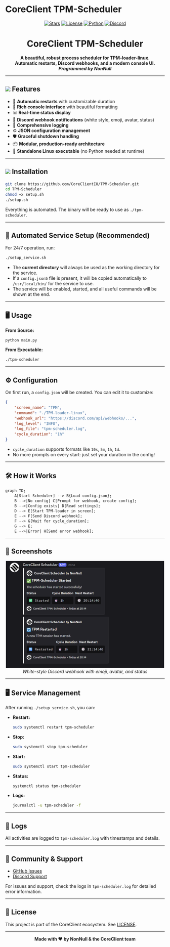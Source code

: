 # CoreClient TPM-Scheduler

<p align="center">
  <a href="https://github.com/CoreClientIO/TPM-Scheduler"><img src="https://img.shields.io/github/stars/CoreClientIO/TPM-Scheduler?style=flat-square" alt="Stars"></a>
  <a href="https://github.com/CoreClientIO/TPM-Scheduler"><img src="https://img.shields.io/github/license/CoreClientIO/TPM-Scheduler?style=flat-square" alt="License"></a>
  <a href="https://img.shields.io/badge/python-3.7%2B-blue?style=flat-square"><img src="https://img.shields.io/badge/python-3.7%2B-blue?style=flat-square" alt="Python"></a>
  <a href="https://discord.gg/H9UeFfJ8mw"><img src="https://img.shields.io/discord/1249726936425443378?label=Discord&logo=discord&style=flat-square" alt="Discord"></a>
</p>

<h1 align="center">CoreClient TPM-Scheduler</h1>

<p align="center">
  <b>A beautiful, robust process scheduler for TPM-loader-linux.<br>
  Automatic restarts, Discord webhooks, and a modern console UI.<br>
  <i>Programmed by NonNull</i></b>
</p>

---

## <img src="https://avatars.githubusercontent.com/u/218497533?v=4" width="32"/> Features

- 🔄 **Automatic restarts** with customizable duration
- 🎨 **Rich console interface** with beautiful formatting
- 📊 **Real-time status display**
- 🔔 **Discord webhook notifications** (white style, emoji, avatar, status)
- 📝 **Comprehensive logging**
- ⚙️ **JSON configuration management**
- 🛡️ **Graceful shutdown handling**
- 📦 **Modular, production-ready architecture**
- 🚀 **Standalone Linux executable** (no Python needed at runtime)

---

## <img src="https://cdn-icons-png.flaticon.com/512/25/25231.png" width="24"/> Installation

```bash
git clone https://github.com/CoreClientIO/TPM-Scheduler.git
cd TPM-Scheduler
chmod +x setup.sh
./setup.sh
```

Everything is automated. The binary will be ready to use as `./tpm-scheduler`.

---

## 🤖 Automated Service Setup (Recommended)

For 24/7 operation, run:

```bash
./setup_service.sh
```

- The **current directory** will always be used as the working directory for the service.
- If a `config.json5` file is present, it will be copied automatically to `/usr/local/bin/` for the service to use.
- The service will be enabled, started, and all useful commands will be shown at the end.

---

## 🖥️ Usage

**From Source:**
```bash
python main.py
```

**From Executable:**
```bash
./tpm-scheduler
```

---

## ⚙️ Configuration

On first run, a `config.json` will be created. You can edit it to customize:

```json
{
    "screen_name": "TPM",
    "command": "./TPM-loader-linux",
    "webhook_url": "https://discord.com/api/webhooks/...",
    "log_level": "INFO",
    "log_file": "tpm-scheduler.log",
    "cycle_duration": "1h"
}
```
- `cycle_duration` supports formats like `10s`, `5m`, `1h`, `1d`.
- No more prompts on every start: just set your duration in the config!

---

## 🛠️ How it Works

```mermaid
graph TD;
    A[Start Scheduler] --> B{Load config.json};
    B -->|No config| C[Prompt for webhook, create config];
    B -->|Config exists| D[Read settings];
    D --> E[Start TPM-loader in screen];
    E --> F[Send Discord webhook];
    F --> G[Wait for cycle_duration];
    G --> E;
    E -->|Error| H[Send error webhook];
```

---

## 📸 Screenshots

<p align="center">
  <img src="/assets/webhook_example.png" alt="Discord Webhook" width="500"/>
  <br>
  <i>White-style Discord webhook with emoji, avatar, and status</i>
</p>

---

## 🖥️ Service Management

After running `./setup_service.sh`, you can:

- **Restart:**
  ```bash
  sudo systemctl restart tpm-scheduler
  ```
- **Stop:**
  ```bash
  sudo systemctl stop tpm-scheduler
  ```
- **Start:**
  ```bash
  sudo systemctl start tpm-scheduler
  ```
- **Status:**
  ```bash
  systemctl status tpm-scheduler
  ```
- **Logs:**
  ```bash
  journalctl -u tpm-scheduler -f
  ```

---

## 📝 Logs

All activities are logged to `tpm-scheduler.log` with timestamps and details.

---

## 💬 Community & Support

- [GitHub Issues](https://github.com/CoreClientIO/TPM-Scheduler/issues)
- [Discord Support](https://discord.gg/VSBBfr5UTZ)

For issues and support, check the logs in `tpm-scheduler.log` for detailed error information.

---

## 🪪 License

This project is part of the CoreClient ecosystem. See [LICENSE](LICENSE).

---

<p align="center">
  <b>Made with ❤️ by NonNull & the CoreClient team</b>
</p>

